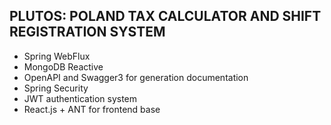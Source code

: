 ## PLUTOS: POLAND TAX CALCULATOR AND SHIFT REGISTRATION SYSTEM
* Spring WebFlux 
* MongoDB Reactive
* OpenAPI and Swagger3 for generation documentation
* Spring Security
* JWT authentication system
* React.js + ANT for frontend base